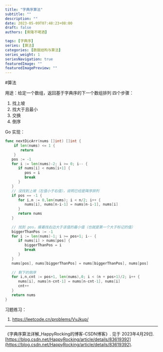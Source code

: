 ```yaml
---
title: "字典序算法"
subtitle: ""
description: ""
date: 2023-05-09T07:48:23+08:00
draft: false
authors: [索隆不喝酒]

tags: [字典序]
series: [算法]
categories: [数据结构与算法]
series_weight: 1
seriesNavigation: true
featuredImage: ""
featuredImagePreview: ""
---
```

<!--more-->

#算法 

用途：给定一个数组，返回基于字典序的下一个数组排列
四个步骤：
1. 找上坡
2. 找大于且最小
3. 交换
4. 倒序


Go 实现：
```go
func nextDicArr(nums []int) []int {  
	if len(nums) <= 1 {  
	   return  
	}
   pos := -1  
   for i := len(nums)-2; i >= 0; i-- {  
      if nums[i] < nums[i+1] {  
         pos = i  
         break  
      }  
   }  
   // 没找到上坡（左值小于右值），说明已经是降序排列  
   if pos == -1 {  
      for i,n := 0,len(nums); i < n/2; i++ {  
         nums[i], nums[n-i-1] = nums[n-i-1], nums[i]  
      }  
      return nums  
   }  
  
   // 找到 pos，接着找右边大于该值的最小值（也就是第一个大于标记的值）  
   biggerThanPos := -1  
   for i := len(nums)-1; i >= pos+1; i-- {  
      if nums[i] > nums[pos] {  
         biggerThanPos = i  
         break  
      }  
   }  
   nums[pos], nums[biggerThanPos] = nums[biggerThanPos], nums[pos]  
  
   // 剩下的倒序  
   for i,n,cnt := pos+1, len(nums),0; i < (n + pos+1)/2; i++ {  
      nums[i], nums[n-cnt-1] = nums[n-cnt-1], nums[i]  
      cnt++  
   }  
   return nums  
}
```

习题练习：
1. https://leetcode.cn/problems/VvJkup/

---

《字典序算法详解_HappyRocking的博客-CSDN博客》. 见于 2023年4月29日. [https://blog.csdn.net/HappyRocking/article/details/83619392](https://blog.csdn.net/HappyRocking/article/details/83619392).